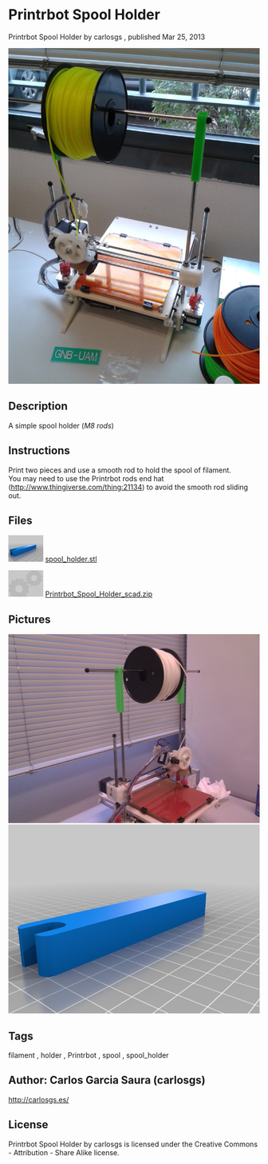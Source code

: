Printrbot Spool Holder
===============
Printrbot Spool Holder  by carlosgs , published Mar 25, 2013

![Image](img/20130213_134317_display_large.jpg "Title")

Description
--------
A simple spool holder (_M8 rods_)

Instructions
--------
Print two pieces and use a smooth rod to hold the spool of filament.<br />
You may need to use the Printrbot rods end hat (http://www.thingiverse.com/thing:21134) to avoid the smooth rod sliding out.

Files
--------
[![Image](img/spool_holder_preview_tinycard.jpg)](spool_holder.stl)
 [ spool_holder.stl](spool_holder.stl)  

[![Image](img/Gears_preview_tinycard.jpg)](Printrbot_Spool_Holder_scad.zip)
 [ Printrbot_Spool_Holder_scad.zip](Printrbot_Spool_Holder_scad.zip)  



Pictures
--------
![Image](img/2013-02-12_17.19.11_display_large.jpg "Title")
![Image](img/spool_holder_display_large.jpg "Title")


Tags
--------
filament , holder , Printrbot , spool , spool_holder  



Author: Carlos Garcia Saura (carlosgs)
--------
<http://carlosgs.es/>  

License
--------
Printrbot Spool Holder by carlosgs is licensed under the Creative Commons - Attribution - Share Alike license.  


